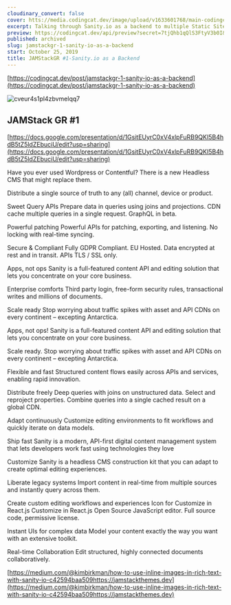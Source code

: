 ```yaml
---
cloudinary_convert: false
cover: htts://media.codingcat.dev/image/upload/v1633601768/main-codingcatdev-photo/cveur4s1pl4zbvmelqq7.png
excerpt: Talking through Sanity.io as a backend to multiple Static Site Generators. A slightly deeper dive into Gatsbyjs.
preview: https://codingcat.dev/api/preview?secret=7tjQhb1qQlS3FtyV3b0I&selectionType=post&selectionSlug=jamstackgr-1-sanity-io-as-a-backend&_id=0a1d16e351be424898d678dff9e51fb5
published: archived
slug: jamstackgr-1-sanity-io-as-a-backend
start: October 25, 2019
title: JAMStackGR #1-Sanity.io as a Backend
---
```

[https://codingcat.dev/post/jamstackgr-1-sanity-io-as-a-backend](https://codingcat.dev/post/jamstackgr-1-sanity-io-as-a-backend)

![cveur4s1pl4zbvmelqq7](https://media.codingcat.dev/image/upload/v1657636768/main-codingcatdev-photo/5eea17b9-5fdb-4194-b650-5d72c50efdc2.jpg)

## JAMStack GR #1

[https://docs.google.com/presentation/d/1GsitEUyrC0xV4xlpFuRB9QKI5B4hdB5tZ5ldZEbuciU/edit?usp=sharing](https://docs.google.com/presentation/d/1GsitEUyrC0xV4xlpFuRB9QKI5B4hdB5tZ5ldZEbuciU/edit?usp=sharing)

Have you ever used Wordpress or Contentful? There is a new Headless CMS that might replace them.

Distribute a single source of truth to any (all) channel, device or product.

Sweet Query APIs
 Prepare data in queries using joins and projections. CDN cache multiple queries in a single request. GraphQL in beta.

Powerful patching
 Powerful APIs for patching, exporting, and listening. No locking with real-time syncing.

Secure & Compliant
 Fully GDPR Compliant. EU Hosted.
 Data encrypted at rest and in transit. APIs TLS / SSL only.

Apps, not ops
 Sanity is a full-featured content API and editing solution that lets you concentrate on your core business.

Enterprise comforts
 Third party login, free-form security rules, transactional writes and millions of documents.

Scale ready
 Stop worrying about traffic spikes with asset and API CDNs on every continent – excepting Antarctica.

Apps, not ops!
 Sanity is a full-featured content API and editing solution that lets you concentrate on your core business.

Scale ready.
 Stop worrying about traffic spikes with asset and API CDNs on every continent – excepting Antarctica.

Flexible and fast
 Structured content flows easily across APIs and services, enabling rapid innovation.

Distribute freely
 Deep queries with joins on unstructured data. Select and reproject properties. Combine queries into a single cached result on a global CDN.

Adapt continuously
 Customize editing environments to fit workflows and quickly iterate on data models.

Ship fast
 Sanity is a modern, API-first digital content management system that lets developers work fast using technologies they love

Customize
 Sanity is a headless CMS construction kit that you can adapt to create optimal editing experiences.

Liberate legacy systems
 Import content in real-time from multiple sources and instantly query across them.

Create custom editing workflows and experiences
 Icon for Customize in React.js
 Customize in React.js
 Open Source JavaScript editor. Full source code, permissive license.

Instant UIs for complex data
 Model your content exactly the way you want with an extensive toolkit.

Real-time Collaboration
 Edit structured, highly connected documents collaboratively.

[https://medium.com/@kimbjrkman/how-to-use-inline-images-in-rich-text-with-sanity-io-c42594baa509https://jamstackthemes.dev](https://medium.com/@kimbjrkman/how-to-use-inline-images-in-rich-text-with-sanity-io-c42594baa509https://jamstackthemes.dev)
